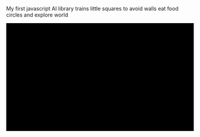 My first javascript AI library trains little squares to avoid walls eat food circles and explore world

![alt text](./doc/screen.gif)
